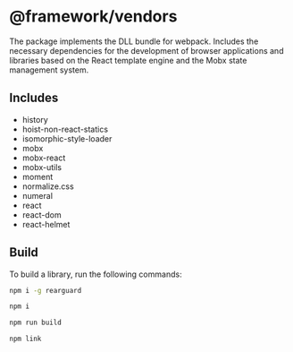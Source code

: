 # @framework/vendors

The package implements the DLL bundle for webpack. Includes the necessary dependencies for the development of browser applications and libraries based on the React template engine and the Mobx state management system.

## Includes

- history
- hoist-non-react-statics
- isomorphic-style-loader
- mobx
- mobx-react
- mobx-utils
- moment
- normalize.css
- numeral
- react
- react-dom
- react-helmet

## Build

To build a library, run the following commands:

```sh
npm i -g rearguard

npm i

npm run build

npm link
```
